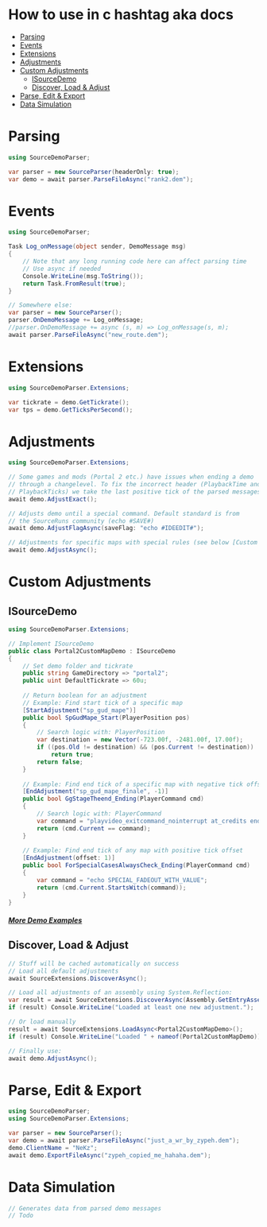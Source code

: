 # How to use in c hashtag aka docs

- [Parsing](#parsing)
- [Events](#events)
- [Extensions](#extensions)
- [Adjustments](#adjustments)
- [Custom Adjustments](#custom-adjustments)
  - [ISourceDemo](#isourcedemo)
  - [Discover, Load & Adjust](#discover-load--adjust)
- [Parse, Edit & Export](#parse-edit--export)
- [Data Simulation](#data-simulation)

# Parsing
```cs
using SourceDemoParser;

var parser = new SourceParser(headerOnly: true);
var demo = await parser.ParseFileAsync("rank2.dem");
```

# Events
```cs
using SourceDemoParser;

Task Log_onMessage(object sender, DemoMessage msg)
{
	// Note that any long running code here can affect parsing time
	// Use async if needed
	Console.WriteLine(msg.ToString());
	return Task.FromResult(true);
}

// Somewhere else:
var parser = new SourceParser();
parser.OnDemoMessage += Log_onMessage;
//parser.OnDemoMessage += async (s, m) => Log_onMessage(s, m);
await parser.ParseFileAsync("new_route.dem");
```

# Extensions
```cs
using SourceDemoParser.Extensions;

var tickrate = demo.GetTickrate();
var tps = demo.GetTicksPerSecond();
```

# Adjustments
```cs
using SourceDemoParser.Extensions;

// Some games and mods (Portal 2 etc.) have issues when ending a demo
// through a changelevel. To fix the incorrect header (PlaybackTime and
// PlaybackTicks) we take the last positive tick of the parsed messages
await demo.AdjustExact();

// Adjusts demo until a special command. Default standard is from
// the SourceRuns community (echo #SAVE#)
await demo.AdjustFlagAsync(saveFlag: "echo #IDEEDIT#");

// Adjustments for specific maps with special rules (see below [Custom Adjustments](#custom-adjustments))
await demo.AdjustAsync();
```

# Custom Adjustments

## ISourceDemo
```cs
using SourceDemoParser.Extensions;

// Implement ISourceDemo
public class Portal2CustomMapDemo : ISourceDemo
{
	// Set demo folder and tickrate
	public string GameDirectory => "portal2";
	public uint DefaultTickrate => 60u;
	
	// Return boolean for an adjustment
	// Example: Find start tick of a specific map
	[StartAdjustment("sp_gud_mape")]
	public bool SpGudMape_Start(PlayerPosition pos)
	{
		// Search logic with: PlayerPosition
		var destination = new Vector(-723.00f, -2481.00f, 17.00f);
		if ((pos.Old != destination) && (pos.Current != destination))
			return true;
		return false;
	}
	
	// Example: Find end tick of a specific map with negative tick offset
	[EndAdjustment("sp_gud_mape_finale", -1)]
	public bool GgStageTheend_Ending(PlayerCommand cmd)
	{
		// Search logic with: PlayerCommand
		var command = "playvideo_exitcommand_nointerrupt at_credits end_movie credits_video";
		return (cmd.Current == command);
	}
	
	// Example: Find end tick of any map with positive tick offset
	[EndAdjustment(offset: 1)]
	public bool ForSpecialCasesAlwaysCheck_Ending(PlayerCommand cmd)
	{
		var command = "echo SPECIAL_FADEOUT_WITH_VALUE";
		return (cmd.Current.StartsWitch(command));
	}
}
```
##### [More Demo Examples](SourceDemoParser.Net/Extensions/Demos)

## Discover, Load & Adjust
```cs
// Stuff will be cached automatically on success
// Load all default adjustments
await SourceExtensions.DiscoverAsync();

// Load all adjustments of an assembly using System.Reflection:
var result = await SourceExtensions.DiscoverAsync(Assembly.GetEntryAssembly());
if (result) Console.WriteLine("Loaded at least one new adjustment.");

// Or load manually
result = await SourceExtensions.LoadAsync<Portal2CustomMapDemo>();
if (result) Console.WriteLine("Loaded " + nameof(Portal2CustomMapDemo));

// Finally use:
await demo.AdjustAsync();
```

# Parse, Edit & Export
```cs
using SourceDemoParser;
using SourceDemoParser.Extensions;

var parser = new SourceParser();
var demo = await parser.ParseFileAsync("just_a_wr_by_zypeh.dem");
demo.ClientName = "NeKz";
await demo.ExportFileAsync("zypeh_copied_me_hahaha.dem");
```

# Data Simulation
```cs
// Generates data from parsed demo messages
// Todo
```